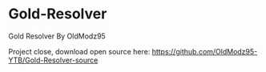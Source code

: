 # Gold-Resolver
Gold Resolver By OldModz95

Project close, download open source here: https://github.com/OldModz95-YTB/Gold-Resolver-source
